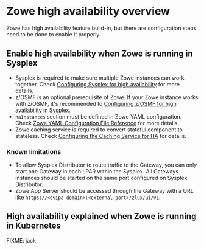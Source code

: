 # Zowe high availability overview

Zowe has high availability feature build-in, but there are configuration steps need to be done to enable it properly.

## Enable high availability when Zowe is running in Sysplex

- Sysplex is required to make sure multiple Zowe instances can work together. Check [Configuring Sysplex for high availability](./configure-sysplex) for more details.
- z/OSMF is an optional prerequisite of Zowe. If your Zowe instance works with z/OSMF, it's recommended to [Configuring z/OSMF for high availability in Sysplex](./systemrequirements-zosmf-ha).
- `haInstances` section must be defined in Zowe YAML configuration. Check [Zowe YAML Configuration File Reference](../appendix/zowe-yaml-configuration.md) for more details.
- Zowe caching service is required to convert stateful component to stateless. Check [Configuring the Caching Service for HA](./configure-caching-service-ha) for details.

### Known limitations

- To allow Sysplex Distributor to route traffic to the Gateway, you can only start one Gateway in each LPAR within the Sysplex. All Gateways instances should be started on the same port configured on Sysplex Distributor.
- Zowe App Server should be accessed through the Gateway with a URL like `https://<dvipa-domain>:<external-port>/zlux/ui/v1`.

## High availability explained when Zowe is running in Kubernetes

FIXME: jack
